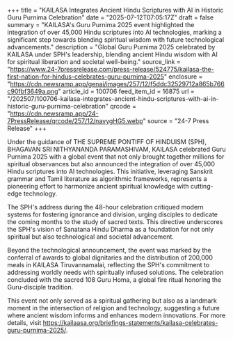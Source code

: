 +++
title = "KAILASA Integrates Ancient Hindu Scriptures with AI in Historic Guru Purnima Celebration"
date = "2025-07-12T07:05:17Z"
draft = false
summary = "KAILASA's Guru Purnima 2025 event highlighted the integration of over 45,000 Hindu scriptures into AI technologies, marking a significant step towards blending spiritual wisdom with future technological advancements."
description = "Global Guru Purnima 2025 celebrated by KAILASA under SPH's leadership, blending ancient Hindu wisdom with AI for spiritual liberation and societal well-being."
source_link = "https://www.24-7pressrelease.com/press-release/524775/kailasa-the-first-nation-for-hindus-celebrates-guru-purnima-2025"
enclosure = "https://cdn.newsramp.app/genai/images/257/12/f5ddc32529712a865b766c90fbf3649a.png"
article_id = 100706
feed_item_id = 16875
url = "/202507/100706-kailasa-integrates-ancient-hindu-scriptures-with-ai-in-historic-guru-purnima-celebration"
qrcode = "https://cdn.newsramp.app/24-7PressRelease/qrcode/257/12/navygHG5.webp"
source = "24-7 Press Release"
+++

<p>Under the guidance of THE SUPREME PONTIFF OF HINDUISM (SPH), BHAGAVAN SRI NITHYANANDA PARAMASHIVAM, KAILASA celebrated Guru Purnima 2025 with a global event that not only brought together millions for spiritual observances but also announced the integration of over 45,000 Hindu scriptures into AI technologies. This initiative, leveraging Sanskrit grammar and Tamil literature as algorithmic frameworks, represents a pioneering effort to harmonize ancient spiritual knowledge with cutting-edge technology.</p><p>The SPH's address during the 48-hour celebration critiqued modern systems for fostering ignorance and division, urging disciples to dedicate the coming months to the study of sacred texts. This directive underscores the SPH's vision of Sanatana Hindu Dharma as a foundation for not only spiritual but also technological and societal advancement.</p><p>Beyond the technological announcement, the event was marked by the conferral of awards to global dignitaries and the distribution of 200,000 meals in KAILASA Tiruvannamalai, reflecting the SPH's commitment to addressing worldly needs with spiritually infused solutions. The celebration concluded with the sacred 108 Guru Homa, a global fire ritual honoring the Guru-disciple tradition.</p><p>This event not only served as a spiritual gathering but also as a landmark moment in the intersection of religion and technology, suggesting a future where ancient wisdom informs and enhances modern innovations. For more details, visit <a href='https://kailaasa.org/briefings-statements/kailasa-celebrates-guru-purnima-2025/' rel='nofollow' target='_blank'>https://kailaasa.org/briefings-statements/kailasa-celebrates-guru-purnima-2025/</a>.</p>